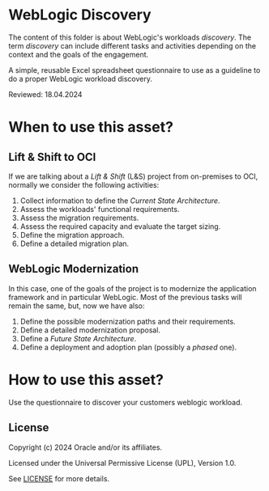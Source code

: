 # WebLogic Discovery

The content of this folder is about WebLogic's workloads _discovery_. The term _discovery_ can include different tasks and activities depending on the context and the goals of the engagement.  

A simple, reusable Excel spreadsheet questionnaire to use as a guideline to do a proper WebLogic workload discovery.  

Reviewed: 18.04.2024

# When to use this asset?

## Lift & Shift to OCI

If we are talking about a _Lift & Shift_ (L&S) project from on-premises to OCI, normally we consider the following activities:

1. Collect information to define the _Current State Architecture_.
2. Assess the workloads' functional requirements.  
3. Assess the migration requirements.
4. Assess the required capacity and evaluate the target sizing.  
5. Define the migration approach.
6. Define a detailed migration plan.

## WebLogic Modernization 

In this case, one of the goals of the project is to modernize the application framework and in particular WebLogic. Most of the previous tasks 
will remain the same, but, now we have also:

1. Define the possible modernization paths and their requirements.
2. Define a detailed modernization proposal.
3. Define a _Future State Architecture_.
4. Define a deployment and adoption plan (possibly a _phased_ one).  

# How to use this asset?

Use the questionnaire to discover your customers weblogic workload.

## License

Copyright (c) 2024 Oracle and/or its affiliates.

Licensed under the Universal Permissive License (UPL), Version 1.0.

See [LICENSE](LICENSE) for more details.